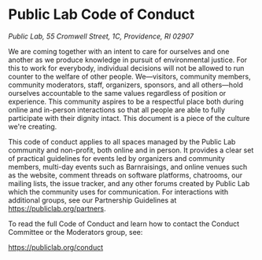 # Public Lab Code of Conduct

_Public Lab, 55 Cromwell Street, 1C, Providence, RI 02907_


We are coming together with an intent to care for ourselves and one another as we produce knowledge in pursuit of environmental justice. For this to work for everybody, individual decisions will not be allowed to run counter to the welfare of other people. We—visitors, community members, community moderators, staff, organizers, sponsors, and all others—hold ourselves accountable to the same values regardless of position or experience. This community aspires to be a respectful place both during online and in-person interactions so that all people are able to fully participate with their dignity intact. This document is a piece of the culture we're creating.

This code of conduct applies to all spaces managed by the Public Lab community and non-profit, both online and in person. It provides a clear set of practical guidelines for events led by organizers and community members, multi-day events such as Barnraisings, and online venues such as the website, comment threads on software platforms, chatrooms, our mailing lists, the issue tracker, and any other forums created by Public Lab which the community uses for communication. For interactions with additional groups, see our Partnership Guidelines at https://publiclab.org/partners.

To read the full Code of Conduct and learn how to contact the Conduct Committee or the Moderators group, see:

https://publiclab.org/conduct
